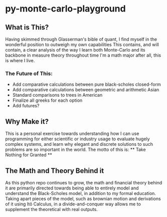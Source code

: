 # py-monte-carlo-playground

## What is This?
Having skimmed through Glasserman's bible of quant, I find myself in the wonderful position to outweigh my own capabilities
This contains, and will contain, a clear analysis of the way I learn both Monte-Carlo and its backbone in measure theory throughout time
I'm a math major after all, this is where I live.

### The Future of This:
- Add comparative calculations between pure black-scholes closed-form
- Add comparative calculations between geometric and arithmetic Asian
- Standard comparisons to trees in American
- Finalize all greeks for each option
- Add futures?
## Why Make it?
This is a personal exercise towards understanding how I can use programming for either scientific or industry usage to evaluate hugely
complex systems, and learn why elegant and discrete solutions to such problems are so important in the world. 
The motto of this is:
** Take Nothing for Granted **

## The Math and Theory Behind it
As this python repo continues to grow, the math and financial theory behind it are primarily directed towards being able to
entirely model and understand the Black-Scholes model, in addition to my formal education. Taking apart pieces of the model,
such as brownian motion and derivations of it using Itô Calculus, in a divide-and-conquer way allows me to supplement the
theoretical with real outputs.

